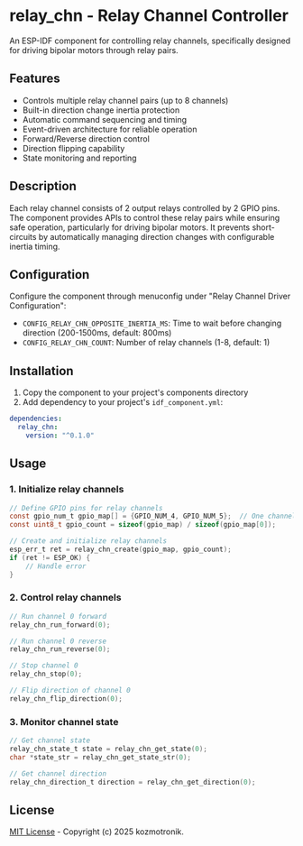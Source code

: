 # relay_chn - Relay Channel Controller

An ESP-IDF component for controlling relay channels, specifically designed for driving bipolar motors through relay pairs.

## Features

- Controls multiple relay channel pairs (up to 8 channels)
- Built-in direction change inertia protection
- Automatic command sequencing and timing
- Event-driven architecture for reliable operation
- Forward/Reverse direction control
- Direction flipping capability
- State monitoring and reporting

## Description

Each relay channel consists of 2 output relays controlled by 2 GPIO pins. The component provides APIs to control these relay pairs while ensuring safe operation, particularly for driving bipolar motors. It prevents short-circuits by automatically managing direction changes with configurable inertia timing.

## Configuration

Configure the component through menuconfig under "Relay Channel Driver Configuration":

- `CONFIG_RELAY_CHN_OPPOSITE_INERTIA_MS`: Time to wait before changing direction (200-1500ms, default: 800ms)
- `CONFIG_RELAY_CHN_COUNT`: Number of relay channels (1-8, default: 1)

## Installation

1. Copy the component to your project's components directory
2. Add dependency to your project's `idf_component.yml`:

```yaml
dependencies:
  relay_chn:
    version: "^0.1.0"
```

## Usage

### 1. Initialize relay channels

```c
// Define GPIO pins for relay channels
const gpio_num_t gpio_map[] = {GPIO_NUM_4, GPIO_NUM_5};  // One channel example
const uint8_t gpio_count = sizeof(gpio_map) / sizeof(gpio_map[0]);

// Create and initialize relay channels
esp_err_t ret = relay_chn_create(gpio_map, gpio_count);
if (ret != ESP_OK) {
    // Handle error
}
```

### 2. Control relay channels

```c
// Run channel 0 forward
relay_chn_run_forward(0);

// Run channel 0 reverse
relay_chn_run_reverse(0);

// Stop channel 0
relay_chn_stop(0);

// Flip direction of channel 0
relay_chn_flip_direction(0);
```

### 3. Monitor channel state

```c
// Get channel state
relay_chn_state_t state = relay_chn_get_state(0);
char *state_str = relay_chn_get_state_str(0);

// Get channel direction
relay_chn_direction_t direction = relay_chn_get_direction(0);
```

## License

[MIT License](LICENSE) - Copyright (c) 2025 kozmotronik.
